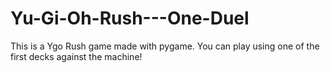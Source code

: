 # Yu-Gi-Oh-Rush---One-Duel
This is a Ygo Rush game made with pygame. You can play using one of the first decks against the machine!
